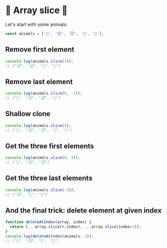 # 🍰 Array slice 🍰

Let's start with some animals:

```js
const animals = ['🐶', '🐱', '🐭', '🐻', '🦁'];
```

## Remove first element

```js
console.log(animals.slice(1)); 
// ["🐱", "🐭", "🐻", "🦁"]
```

## Remove last element

```js
console.log(animals.slice(0, -1));
// ["🐶", "🐱", "🐭", "🐻"]
```

## Shallow clone

```js
console.log(animals.slice());
// ["🐶", "🐱", "🐭", "🐻", "🦁"]
```

## Get the three first elements

```js
console.log(animals.slice(0, 3));
// ["🐶", "🐱", "🐭"]
```

## Get the three last elements

```js
console.log(animals.slice(-3)); 
// ["🐭", "🐻", "🦁"]
```

## And the final trick: delete element at given index

```js
function deleteAtIndex(array, index) {
  return [...array.slice(0,index), ...array.slice(index+1)];
}
console.log(deleteAtIndex(animals, 2));
// ["🐶", "🐱", "🐻", "🦁"]
```
